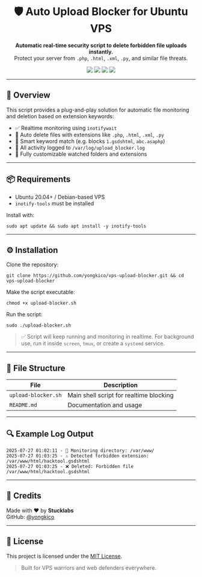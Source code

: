 <h1 align="center">🛡️ Auto Upload Blocker for Ubuntu VPS</h1>
<p align="center">
  <b>Automatic real-time security script to delete forbidden file uploads instantly.</b><br>
  Protect your server from <code>.php</code>, <code>.html</code>, <code>.xml</code>, <code>.py</code>, and similar file threats.
</p>

<p align="center">
  <img src="https://img.shields.io/badge/Script-Shell-green?style=flat-square">
  <img src="https://img.shields.io/badge/Platform-Ubuntu%20%7C%20Debian-orange?style=flat-square">
  <img src="https://img.shields.io/badge/License-MIT-blue?style=flat-square">
  <img src="https://img.shields.io/badge/Maintained-Yes-success?style=flat-square">
</p>

---

## 🚀 Overview

This script provides a plug-and-play solution for automatic file monitoring and deletion based on extension keywords:

- ✅ Realtime monitoring using `inotifywait`
- 🔐 Auto delete files with extensions like `.php`, `.html`, `.xml`, `.py`
- 🧠 Smart keyword match (e.g. blocks `1.gsdshtml`, `abc.asaphp`)
- 📝 All activity logged to `/var/log/upload_blocker.log`
- 🧩 Fully customizable watched folders and extensions

---

## 📦 Requirements

- Ubuntu 20.04+ / Debian-based VPS
- `inotify-tools` must be installed

Install with:

    sudo apt update && sudo apt install -y inotify-tools

---

## ⚙️ Installation

Clone the repository:

    git clone https://github.com/yongkico/vps-upload-blocker.git && cd vps-upload-blocker

Make the script executable:

    chmod +x upload-blocker.sh

Run the script:

    sudo ./upload-blocker.sh

> ✅ Script will keep running and monitoring in realtime. For background use, run it inside `screen`, `tmux`, or create a `systemd` service.

---

## 📁 File Structure

| File              | Description                             |
|-------------------|------------------------------------------|
| `upload-blocker.sh` | Main shell script for realtime blocking |
| `README.md`       | Documentation and usage                  |

---

## 🔍 Example Log Output

    2025-07-27 01:02:11 - 📡 Monitoring directory: /var/www/
    2025-07-27 01:03:25 - ⚠️ Detected forbidden extension: /var/www/html/hacktool.gsdshtml
    2025-07-27 01:03:25 - ❌ Deleted: Forbidden file /var/www/html/hacktool.gsdshtml

---

## 🤝 Credits

Made with ❤️ by **Stucklabs**  
GitHub: [@yongkico](https://github.com/yongkico)

---

## 📝 License

This project is licensed under the [MIT License](LICENSE).

> Built for VPS warriors and web defenders everywhere.
